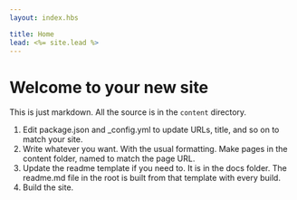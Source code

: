 ```yaml
---
layout: index.hbs

title: Home
lead: <%= site.lead %>
---
```


# Welcome to your new site

This is just markdown. All the source is in the `content` directory.

1. Edit package.json and _config.yml to update URLs, title, and so on to match your site.
1. Write whatever you want. With the usual formatting. Make pages in the content folder, named to match the page URL.
1. Update the readme template if you need to. It is in the docs folder. The readme.md file in the root is built from that template with every build.
1. Build the site.
